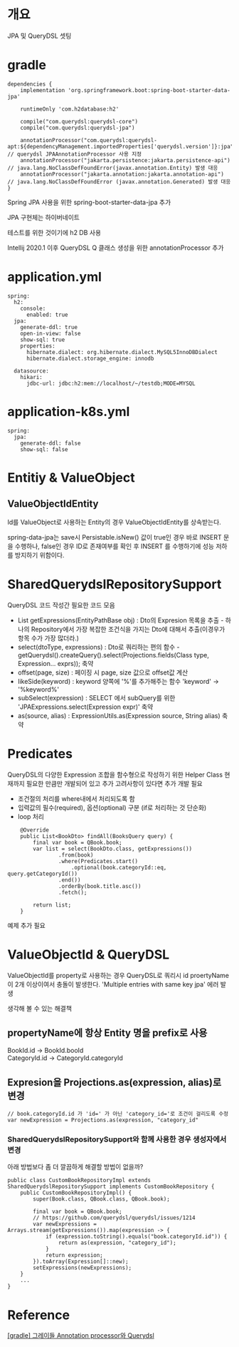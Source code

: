 # 개요
JPA 및 QueryDSL 셋팅

# gradle
```
dependencies {
	implementation 'org.springframework.boot:spring-boot-starter-data-jpa'

	runtimeOnly 'com.h2database:h2'

	compile("com.querydsl:querydsl-core")
	compile("com.querydsl:querydsl-jpa")

	annotationProcessor("com.querydsl:querydsl-apt:${dependencyManagement.importedProperties['querydsl.version']}:jpa") // querydsl JPAAnnotationProcessor 사용 지정
	annotationProcessor("jakarta.persistence:jakarta.persistence-api") // java.lang.NoClassDefFoundError(javax.annotation.Entity) 발생 대응
	annotationProcessor("jakarta.annotation:jakarta.annotation-api") // java.lang.NoClassDefFoundError (javax.annotation.Generated) 발생 대응
}
```

Spring JPA 사용을 위한 spring-boot-starter-data-jpa 추가

JPA 구현체는 하이버네이트

테스트를 위한 것이기에 h2 DB 사용

Intellij 2020.1 이후 QueryDSL Q 클래스 생성을 위한 annotationProcessor 추가


# application.yml
```
spring:
  h2:
    console:
      enabled: true
  jpa:
    generate-ddl: true
    open-in-view: false
    show-sql: true
    properties:
      hibernate.dialect: org.hibernate.dialect.MySQL5InnoDBDialect
      hibernate.dialect.storage_engine: innodb

  datasource:
    hikari:
      jdbc-url: jdbc:h2:mem://localhost/~/testdb;MODE=MYSQL
```

# application-k8s.yml
```
spring:
  jpa:
    generate-ddl: false
    show-sql: false
```

# Entitiy & ValueObject

## ValueObjectIdEntity
Id를 ValueObject로 사용하는 Entity의  경우 ValueObjectIdEntity를 상속받는다.

spring-data-jpa는 save시 Persistable.isNew() 값이 true인 경우 바로 INSERT 문을 수행하나,
false인 경우 ID로 존재여부를 확인 후 INSERT 를 수행하기에 성능 저하를 방지하기 위함이다.

# SharedQuerydslRepositorySupport
QueryDSL 코드 작성간 필요한 코드 모음

* List<Expression> getExpressions(EntityPathBase obj) : Dto의 Expresion 목록을 추출 - 하나의 Repository에서 가장 복잡한 조건식을 가지는 Dto에 대해서 추출(이경우가 항목 수가 가장 많더라.)
* select(dtoType, expressions) : Dto로 쿼리하는 편의 함수 - getQuerydsl().createQuery().select(Projections.fields(Class<? extends T> type, Expression<?>... exprs)); 축약
* offset(page, size) : 페이징 시 page, size 값으로 offset값 계산
* likeSide(keyword) : keyword 양쪽에 '%'를 추가해주는 함수 'keyword' -> '%keyword%'
* subSelect(expression) : SELECT 에서 subQuery를 위한 'JPAExpressions.select(Expression<T> expr)' 축약
* as(source, alias) : ExpressionUtils.as(Expression<D> source, String alias) 축약 

# Predicates
QueryDSL의 다양한 Expression 조합을 함수형으로 작성하기 위한 Helper Class
현재까지 필요한 만큼만 개발되어 있고 추가 고려사항이 있다면 추가 개발 필요

* 조건절의 처리를 where내에서 처리되도록 함
* 입력값의 필수(required), 옵션(optional) 구분 (if로 처리하는 것 단순화)
* loop 처리

```
    @Override
    public List<BookDto> findAll(BooksQuery query) {
        final var book = QBook.book;
        var list = select(BookDto.class, getExpressions())
                .from(book)
                .where(Predicates.start()
                    .optional(book.categoryId::eq, query.getCategoryId())
                .end())
                .orderBy(book.title.asc())
                .fetch();

        return list;
    }
```

예제 추가 필요

# ValueObjectId & QueryDSL
ValueObjectId를 property로 사용하는 경우
QueryDSL로 쿼리시 id proertyName이 2개 이상이여서 충돌이 발생한다.
'Multiple entries with same key jpa' 에러 발생

생각해 볼 수 있는 해결책

## propertyName에 항상 Entity 명을 prefix로 사용
BookId.id -> BookId.booId  
CategoryId.id -> CategoryId.categoryId

## Expresion을 Projections.as(expression, alias)로 변경
```
// book.categoryId.id 가 'id=' 가 아닌 'category_id='로 조건이 걸리도록 수정  
var newExpression = Projections.as(expression, "category_id"
```

### SharedQuerydslRepositorySupport와 함께 사용한 경우 생성자에서 변경
아래 방법보다 좀 더 깔끔하게 해결할 방법이 없을까?
```
public class CustomBookRepositoryImpl extends SharedQuerydslRepositorySupport implements CustomBookRepository {
    public CustomBookRepositoryImpl() {
        super(Book.class, QBook.class, QBook.book);

        final var book = QBook.book;
        // https://github.com/querydsl/querydsl/issues/1214
        var newExpressions = Arrays.stream(getExpressions()).map(expression -> {
            if (expression.toString().equals("book.categoryId.id")) {
                return as(expression, "category_id");
            }
            return expression;
        }).toArray(Expression[]::new);
        setExpressions(newExpressions);
    }
    ...
}
```


# Reference
[[gradle] 그레이들 Annotation processor와 Querydsl](http://honeymon.io/tech/2020/07/09/gradle-annotation-processor-with-querydsl.html)

